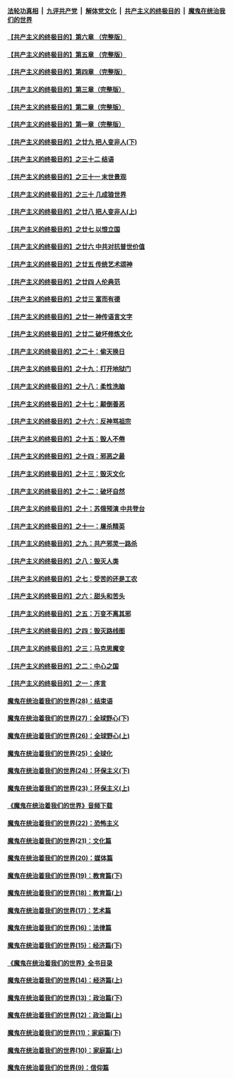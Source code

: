 ####  [法轮功真相](../../../../basic/blob/master/README.md?t=06100431) &nbsp;|&nbsp; [九评共产党](../../../../9ping.md/blob/master/README.md?t=06100431) &nbsp;|&nbsp; [解体党文化](../../../../jtdwh.md/blob/master/README.md?t=06100431)  &nbsp;|&nbsp; [共产主义的终极目的](../../../../gczydzjmd.md/blob/master/README.md?t=06100431) &nbsp;|&nbsp; [魔鬼在统治我们的世界](../../../../mgztzwmdsj.md/blob/master/README.md?t=06100431) 

#### [【共产主义的终极目的】第六章 （完整版）](../pages/nsc422/n11428913.md?t=06100431) 

#### [【共产主义的终极目的】第五章 （完整版）](../pages/nsc422/n11428912.md?t=06100431) 

#### [【共产主义的终极目的】第四章 （完整版）](../pages/nsc422/n11428907.md?t=06100431) 

#### [【共产主义的终极目的】第三章（完整版）](../pages/nsc422/n11428848.md?t=06100431) 

#### [【共产主义的终极目的】第二章（完整版）](../pages/nsc422/n11428831.md?t=06100431) 

#### [【共产主义的终极目的】第一章（完整版）](../pages/nsc422/n11417651.md?t=06100431) 

#### [【共产主义的终极目的】之廿九 把人变非人(下)](../pages/nsc422/n11344140.md?t=06100431) 

#### [【共产主义的终极目的】之三十二 结语](../pages/nsc422/n11360535.md?t=06100431) 

#### [【共产主义的终极目的】之三十一 末世景观](../pages/nsc422/n11351129.md?t=06100431) 

#### [【共产主义的终极目的】之三十 几成狼世界](../pages/nsc422/n11348280.md?t=06100431) 

#### [【共产主义的终极目的】之廿八 把人变非人(上)](../pages/nsc422/n11340492.md?t=06100431) 

#### [【共产主义的终极目的】之廿七 以恨立国](../pages/nsc422/n11336944.md?t=06100431) 

#### [【共产主义的终极目的】之廿六 中共对抗普世价值](../pages/nsc422/n11324785.md?t=06100431) 

#### [【共产主义的终极目的】之廿五 传统艺术颂神](../pages/nsc422/n11296396.md?t=06100431) 

#### [【共产主义的终极目的】之廿四 人伦典范](../pages/nsc422/n11296397.md?t=06100431) 

#### [【共产主义的终极目的】之廿三 富而有德](../pages/nsc422/n11283598.md?t=06100431) 

#### [【共产主义的终极目的】之廿一 神传语言文字](../pages/nsc422/n11263265.md?t=06100431) 

#### [【共产主义的终极目的】之廿二 破坏修炼文化](../pages/nsc422/n11245728.md?t=06100431) 

#### [【共产主义的终极目的】之二十：偷天换日](../pages/nsc422/n11238846.md?t=06100431) 

#### [【共产主义的终极目的】之十九：打开地狱门](../pages/nsc422/n11206376.md?t=06100431) 

#### [【共产主义的终极目的】之十八：柔性洗脑](../pages/nsc422/n11199994.md?t=06100431) 

#### [【共产主义的终极目的】之十七：颠倒善恶](../pages/nsc422/n11179782.md?t=06100431) 

#### [【共产主义的终极目的】之十六：反神骂祖宗](../pages/nsc422/n11166798.md?t=06100431) 

#### [【共产主义的终极目的】之十五：毁人不倦](../pages/nsc422/n11166792.md?t=06100431) 

#### [【共产主义的终极目的】之十四：邪恶之最](../pages/nsc422/n11150249.md?t=06100431) 

#### [【共产主义的终极目的】之十三：毁灭文化](../pages/nsc422/n11135227.md?t=06100431) 

#### [【共产主义的终极目的】之十二：破坏自然](../pages/nsc422/n11135214.md?t=06100431) 

#### [【共产主义的终极目的】之十：苏俄预演 中共登台](../pages/nsc422/n11118424.md?t=06100431) 

#### [【共产主义的终极目的】之十一：屠杀精英](../pages/nsc422/n11118442.md?t=06100431) 

#### [【共产主义的终极目的】之九：共产邪灵一路杀](../pages/nsc422/n11114139.md?t=06100431) 

#### [【共产主义的终极目的】之八：毁灭人类](../pages/nsc422/n11108503.md?t=06100431) 

#### [【共产主义的终极目的】之七：受苦的还是工农](../pages/nsc422/n11101809.md?t=06100431) 

#### [【共产主义的终极目的】之六：甜头和苦头](../pages/nsc422/n11096971.md?t=06100431) 

#### [【共产主义的终极目的】之五：万变不离其邪](../pages/nsc422/n11091285.md?t=06100431) 

#### [【共产主义的终极目的】之四：毁灭路线图](../pages/nsc422/n11086284.md?t=06100431) 

#### [【共产主义的终极目的】之三：马克思魔变](../pages/nsc422/n11061941.md?t=06100431) 

#### [【共产主义的终极目的】之二：中心之国](../pages/nsc422/n11047728.md?t=06100431) 

#### [【共产主义的终极目的】之一：序言](../pages/nsc422/n11086077.md?t=06100431) 

#### [魔鬼在统治着我们的世界(28)：结束语](../pages/nsc422/n10936246.md?t=06100431) 

#### [魔鬼在统治着我们的世界(27)：全球野心(下)](../pages/nsc422/n10928319.md?t=06100431) 

#### [魔鬼在统治着我们的世界(26)：全球野心(上)](../pages/nsc422/n10900318.md?t=06100431) 

#### [魔鬼在统治着我们的世界(25)：全球化](../pages/nsc422/n10788205.md?t=06100431) 

#### [魔鬼在统治着我们的世界(24)：环保主义(下)](../pages/nsc422/n10695307.md?t=06100431) 

#### [魔鬼在统治着我们的世界(23)：环保主义(上)](../pages/nsc422/n10688613.md?t=06100431) 

#### [《魔鬼在统治着我们的世界》音频下载](../pages/nsc422/n10635553.md?t=06100431) 

#### [魔鬼在统治着我们的世界(22)：恐怖主义](../pages/nsc422/n10614727.md?t=06100431) 

#### [魔鬼在统治着我们的世界(21)：文化篇](../pages/nsc422/n10597706.md?t=06100431) 

#### [魔鬼在统治着我们的世界(20)：媒体篇](../pages/nsc422/n10586579.md?t=06100431) 

#### [魔鬼在统治着我们的世界(19)：教育篇(下)](../pages/nsc422/n10564808.md?t=06100431) 

#### [魔鬼在统治着我们的世界(18)：教育篇(上)](../pages/nsc422/n10526970.md?t=06100431) 

#### [魔鬼在统治着我们的世界(17)：艺术篇](../pages/nsc422/n10499093.md?t=06100431) 

#### [魔鬼在统治着我们的世界(16)：法律篇](../pages/nsc422/n10485969.md?t=06100431) 

#### [魔鬼在统治着我们的世界(15)：经济篇(下)](../pages/nsc422/n10469975.md?t=06100431) 

#### [《魔鬼在统治着我们的世界》全书目录](../pages/nsc422/n10464261.md?t=06100431) 

#### [魔鬼在统治着我们的世界(14)：经济篇(上)](../pages/nsc422/n10457370.md?t=06100431) 

#### [魔鬼在统治着我们的世界(13)：政治篇(下)](../pages/nsc422/n10448270.md?t=06100431) 

#### [魔鬼在统治着我们的世界(12)：政治篇(上)](../pages/nsc422/n10444576.md?t=06100431) 

#### [魔鬼在统治着我们的世界(11)：家庭篇(下)](../pages/nsc422/n10440961.md?t=06100431) 

#### [魔鬼在统治着我们的世界(10)：家庭篇(上)](../pages/nsc422/n10435448.md?t=06100431) 

#### [魔鬼在统治着我们的世界(9)：信仰篇](../pages/nsc422/n10432159.md?t=06100431) 


